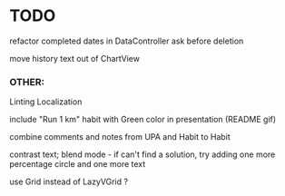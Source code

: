 #  TODO

refactor completed dates in DataController
ask before deletion

move history text out of ChartView


### OTHER:
Linting
Localization

include "Run 1 km" habit with Green color in presentation (README gif)

combine comments and notes from UPA and Habit to Habit

contrast text; blend mode - if can't find a solution, try adding one more percentage circle and one more text

use Grid instead of LazyVGrid ?
